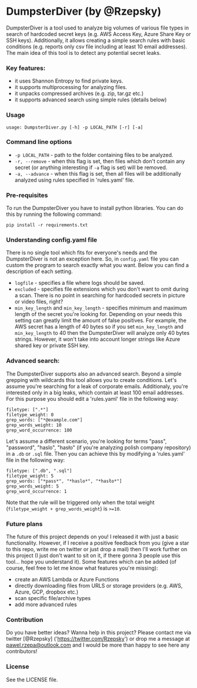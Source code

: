 DumpsterDiver (by @Rzepsky)
========================================

DumpsterDiver is a tool used to analyze big volumes of various file types in search of hardcoded secret keys (e.g. AWS Access Key, Azure Share Key or SSH keys). Additionally, it allows creating a simple search rules with basic conditions (e.g. reports only csv file including at least 10 email addresses). 
The main idea of this tool is to detect any potential secret leaks.

### Key features:
* it uses Shannon Entropy to find private keys.
* it supports multiprocessing for analyzing files.
* it unpacks compressed archives (e.g. zip, tar.gz etc.)
* it supports advanced search using simple rules (details below)

### Usage

```
usage: DumpsterDiver.py [-h] -p LOCAL_PATH [-r] [-a]
```

### Command line options


* `-p LOCAL_PATH` - path to the folder containing files to be analyzed.
* `-r, --remove` - when this flag is set, then files which don't contain any secret (or anything interesting if `-a` flag is set) will be removed.
* `-a, --advance` - when this flag is set, then all files will be additionally analyzed using rules specified in 'rules.yaml' file.

### Pre-requisites
To run the DumpsterDiver you have to install python  libraries. You can do this by running the following command:

```
pip install -r requirements.txt
```
### Understanding config.yaml file
There is no single tool which fits for everyone's needs and the DumpsterDiver is not an exception here. So, in `config.yaml` file you can custom the program to search exactly what you want. Below you can find a description of each setting.

* `logfile` - specifies a file where logs should be saved.
* `excluded` - specifies file extensions which you don't want to omit during a scan. There is no point in searching for hardcoded secrets in picture or video files, right?
* `min_key_length` and `min_key_length` - specifies minimum and maximum length of the secret you're looking for. Depending on your needs this setting can greatly limit the amount of false positives. For example, the AWS secret has a length of 40 bytes so if you set `min_key_length` and `min_key_length` to 40 then the DumpsterDiver will analyze only 40 bytes strings. However, it won't take into account longer strings like Azure shared key or private SSH key.

### Advanced search:
The DumpsterDiver supports also an advanced search. Beyond a simple grepping with wildcards this tool allows you to create conditions. Let's assume you're searching for a leak of corporate emails. Additionaly, you're interested only in a big leaks, which contain at least 100 email addresses. For this purpose you should edit a 'rules.yaml' file in the following way:

```
filetype: [".*"]
filetype_weight: 0
grep_words: ["*@example.com"]
grep_words_weight: 10
grep_word_occurrence: 100
```

Let's assume a different scenario, you're looking for terms "pass",  "password", "haslo", "hasło" (if you're analyzing polish company repository) in a `.db` or `.sql` file. Then you can achieve this by modifying a 'rules.yaml' file in the following way:

```
filetype: [".db", ".sql"]
filetype_weight: 5
grep_words: ["*pass*", "*haslo*", "*hasło*"]
grep_words_weight: 5
grep_word_occurrence: 1
```

Note that the rule will be triggered only when the total weight (`filetype_weight + grep_words_weight`) is `>=10`.

### Future plans
The future of this project depends on you! I released it with just a basic functionality. However, if I receive a positive feedback from you (give a star to this repo, write me on twitter or just drop a mail) then I'll work further on this project (I just don't want to sit on it, if there gonna 3 people use this tool... hope you understand it). Some features which can be added (of course, feel free to let me know what features you're missing):
- create an AWS Lambda or Azure Functions 
- directly downloading files from URLS or storage providers (e.g. AWS, Azure, GCP, dropbox etc.)
- scan specific file/archive types
- add more advanced rules

### Contribution

Do you have better ideas? Wanna help in this project? Please contact me via twitter [@Rzepsky] ('https://twitter.com/Rzepsky') or drop me a message at pawel.rzepa@outlook.com and I would be more than happy to see here any contributors!


### License

See the LICENSE file.